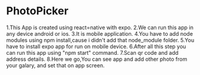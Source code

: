 # PhotoPicker
1.This App is created using react=native with expo.
2.We can run this app in any device android or ios.
3.It is mobile application.
4.You have to add node modules using npm install,cause i didn't add that node_module folder.
5.You have to install expo app for run on mobile device.
6.After all this step you can run this app using "npm start" command.
7.Scan qr code and add address details.
8.Here we go,You can see app and add other photo from your galary, and set that on app screen.
